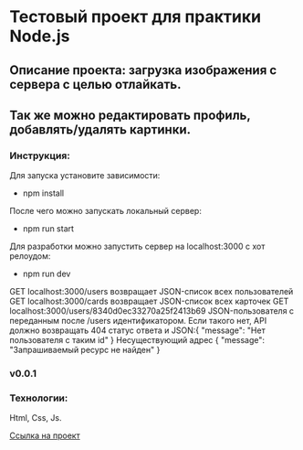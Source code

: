 # Тестовый проект для практики Node.js

## Описание проекта: загрузка изображения с сервера с целью отлайкать.
## Так же можно редактировать профиль, добавлять/удалять картинки.

### Инструкция:
Для запуска установите зависимости:
 - npm install

После чего можно запускать локальный сервер: 
- npm run start

Для разработки можно запустить сервер на localhost:3000 с хот релоудом:
- npm run dev

GET localhost:3000/users возвращает	JSON-список всех пользователей
GET localhost:3000/cards возвращает JSON-список всех карточек
GET localhost:3000/users/8340d0ec33270a25f2413b69	JSON-пользователя
с переданным после /users идентификатором. Если такого нет, API должно возвращать
404 статус ответа и JSON:{ "message": "Нет пользователя с таким id" }
Несуществующий адрес	{ "message": "Запрашиваемый ресурс не найден" }


### v0.0.1 

### Технологии:
Html, Css, Js.

[Ссылка на проект]( https://github.com/marityz/work12.git)
